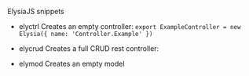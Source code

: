 ElysiaJS snippets

* elyctrl
Creates an empty controller:
`export ExampleController = new Elysia({ name: 'Controller.Example' })`

* elycrud
Creates a full CRUD rest controller:

* elymod
Creates an empty model
